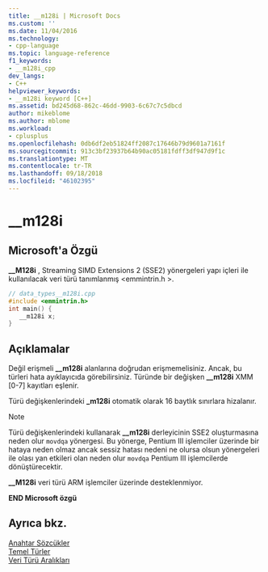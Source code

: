 ```yaml
---
title: __m128i | Microsoft Docs
ms.custom: ''
ms.date: 11/04/2016
ms.technology:
- cpp-language
ms.topic: language-reference
f1_keywords:
- __m128i_cpp
dev_langs:
- C++
helpviewer_keywords:
- __m128i keyword [C++]
ms.assetid: bd245d68-862c-46dd-9903-6c67c7c5dbcd
author: mikeblome
ms.author: mblome
ms.workload:
- cplusplus
ms.openlocfilehash: 0db6df2eb51824ff2087c17646b79d9601a7161f
ms.sourcegitcommit: 913c3bf23937b64b90ac05181fdff3df947d9f1c
ms.translationtype: MT
ms.contentlocale: tr-TR
ms.lasthandoff: 09/18/2018
ms.locfileid: "46102395"
---
```

# <a name="m128i"></a>__m128i

## <a name="microsoft-specific"></a>Microsoft'a Özgü

**__M128i** , Streaming SIMD Extensions 2 (SSE2) yönergeleri yapı içleri ile kullanılacak veri türü tanımlanmış \<emmintrin.h >.

```cpp
// data_types__m128i.cpp
#include <emmintrin.h>
int main() {
   __m128i x;
}
```

## <a name="remarks"></a>Açıklamalar

Değil erişmeli **__m128i** alanlarına doğrudan erişmemelisiniz. Ancak, bu türleri hata ayıklayıcıda görebilirsiniz. Türünde bir değişken **__m128i** XMM [0-7] kayıtları eşlenir.

Türü değişkenlerindeki **_m128i** otomatik olarak 16 baytlık sınırlara hizalanır.

> [!NOTE]
>  Türü değişkenlerindeki kullanarak **__m128i** derleyicinin SSE2 oluşturmasına neden olur `movdqa` yönergesi. Bu yönerge, Pentium III işlemciler üzerinde bir hataya neden olmaz ancak sessiz hatası nedeni ne olursa olsun yönergeleri ile olası yan etkileri olan neden olur `movdqa` Pentium III işlemcilerde dönüştürecektir.

**__M128i** veri türü ARM işlemciler üzerinde desteklenmiyor.

**END Microsoft özgü**

## <a name="see-also"></a>Ayrıca bkz.

[Anahtar Sözcükler](../cpp/keywords-cpp.md)<br/>
[Temel Türler](../cpp/fundamental-types-cpp.md)<br/>
[Veri Türü Aralıkları](../cpp/data-type-ranges.md)